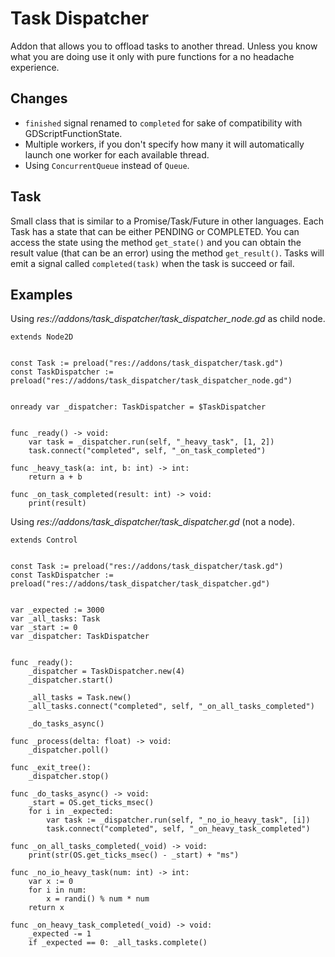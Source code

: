 # Task Dispatcher
Addon that allows you to offload tasks to another thread. Unless you know what you are doing use it only with pure functions for a no headache experience.

## Changes
- `finished` signal renamed to `completed` for sake of compatibility with GDScriptFunctionState.
- Multiple workers, if you don't specify how many it will automatically launch one worker for each available thread.
- Using `ConcurrentQueue` instead of `Queue`.

## Task
Small class that is similar to a Promise/Task/Future in other languages. Each Task has a state that can be either PENDING or COMPLETED. You can access the state using the method `get_state()` and you can obtain the result value (that can be an error) using the method `get_result()`. Tasks will emit a signal called `completed(task)` when the task is succeed or fail.

## Examples
Using *res://addons/task_dispatcher/task_dispatcher_node.gd* as child node.
```gdscript
extends Node2D


const Task := preload("res://addons/task_dispatcher/task.gd")
const TaskDispatcher := preload("res://addons/task_dispatcher/task_dispatcher_node.gd")


onready var _dispatcher: TaskDispatcher = $TaskDispatcher


func _ready() -> void:
    var task = _dispatcher.run(self, "_heavy_task", [1, 2])
    task.connect("completed", self, "_on_task_completed")

func _heavy_task(a: int, b: int) -> int:
    return a + b

func _on_task_completed(result: int) -> void:
    print(result)
```

Using *res://addons/task_dispatcher/task_dispatcher.gd* (not a node).
```gdscript
extends Control


const Task := preload("res://addons/task_dispatcher/task.gd")
const TaskDispatcher := preload("res://addons/task_dispatcher/task_dispatcher.gd")


var _expected := 3000
var _all_tasks: Task
var _start := 0
var _dispatcher: TaskDispatcher


func _ready():
    _dispatcher = TaskDispatcher.new(4)
    _dispatcher.start()

    _all_tasks = Task.new()
    _all_tasks.connect("completed", self, "_on_all_tasks_completed")

    _do_tasks_async()

func _process(delta: float) -> void:
    _dispatcher.poll()

func _exit_tree():
    _dispatcher.stop()

func _do_tasks_async() -> void:
    _start = OS.get_ticks_msec()
    for i in _expected:
        var task := _dispatcher.run(self, "_no_io_heavy_task", [i])
        task.connect("completed", self, "_on_heavy_task_completed")

func _on_all_tasks_completed(_void) -> void:
    print(str(OS.get_ticks_msec() - _start) + "ms")

func _no_io_heavy_task(num: int) -> int:
    var x := 0
    for i in num:
        x = randi() % num * num
    return x

func _on_heavy_task_completed(_void) -> void:
    _expected -= 1
    if _expected == 0: _all_tasks.complete()

```